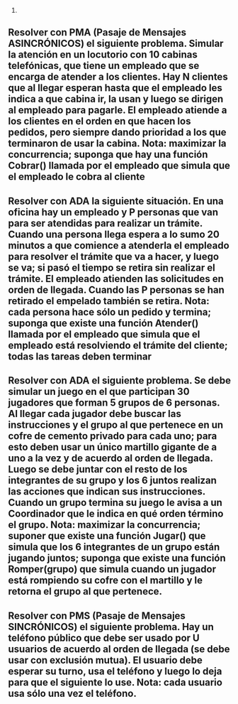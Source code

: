 1. 



## Resolver con PMA (Pasaje de Mensajes ASINCRÓNICOS) el siguiente problema. Simular la atención en un locutorio con 10 cabinas telefónicas, que tiene un empleado que se encarga de atender a los clientes. Hay N clientes que al llegar esperan hasta que el empleado les indica a que cabina ir, la usan y luego se dirigen al empleado para pagarle. El empleado atiende a los clientes en el orden en que hacen los pedidos, pero siempre dando prioridad a los que terminaron de usar la cabina. Nota: maximizar la concurrencia; suponga que hay una función Cobrar() llamada por el empleado que simula que el empleado le cobra al cliente 

## Resolver con ADA la siguiente situación. En una oficina hay un empleado y P personas que van para ser atendidas para realizar un trámite. Cuando una persona llega espera a lo sumo 20 minutos a que comience a atenderla el empleado para resolver el trámite que va a hacer, y luego se va; si pasó el tiempo se retira sin realizar el trámite. El empleado atienden las solicitudes en orden de llegada. Cuando las P personas se han retirado el empelado también se retira. Nota: cada persona hace sólo un pedido y termina; suponga que existe una función Atender() llamada por el empleado que simula que el empleado está resolviendo el trámite del cliente; todas las tareas deben terminar 

## Resolver con ADA el siguiente problema. Se debe simular un juego en el que participan 30 jugadores que forman 5 grupos de 6 personas. Al llegar cada jugador debe buscar las instrucciones y el grupo al que pertenece en un cofre de cemento privado para cada uno; para esto deben usar un único martillo gigante de a uno a la vez y de acuerdo al orden de llegada. Luego se debe juntar con el resto de los integrantes de su grupo y los 6 juntos realizan las acciones que indican sus instrucciones. Cuando un grupo termina su juego le avisa a un Coordinador que le indica en qué orden término el grupo. Nota: maximizar la concurrencia; suponer que existe una función Jugar() que simula que los 6 integrantes de un grupo están jugando juntos; suponga que existe una función Romper(grupo) que simula cuando un jugador está rompiendo su cofre con el martillo y le retorna el grupo al que pertenece.

## Resolver con PMS (Pasaje de Mensajes SINCRÓNICOS) el siguiente problema. Hay un teléfono público que debe ser usado por U usuarios de acuerdo al orden de llegada (se debe usar con exclusión mutua). El usuario debe esperar su turno, usa el teléfono y luego lo deja para que el siguiente lo use. Nota: cada usuario usa sólo una vez el teléfono.
 